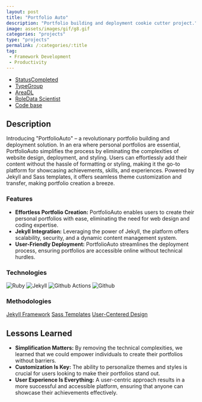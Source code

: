 ```yaml
---
layout: post
title: "Portfolio Auto"
description: "Portfolio building and deployment cookie cutter project."
image: assets/images/gif/g8.gif
categories: "projects"
type: "projects"
permalink: /:categories/:title
tag:
 - Framework Development
 - Productivity
---
```


<div id="main">
	<section id='second'>
		<div class="inner no-padding">
			<div class="tag-container">
                    <ul class="actions">
                        <li><a href="#" class="button special small disable">Status</a><a href="#" class="button small disable">Completed</a></li>
                        <li><a href="#" class="button special small disable">Type</a><a href="#" class="button small disable">Group</a></li>
                        <li><a href="#" class="button special small disable">Area</a><a href="#" class="button small disable">DL</a></li>
						<li><a href="#" class="button special small disable">Role</a><a href="#" class="button small disable">Data Scientist</a></li>
						<li><a href="#" class="button special small disable"><i class="fab fa-github"></i></a><a href="#link" class="button small">Code base</a></li>
                    </ul>
            </div>
			<div>
				<h2>Description</h2>
				<p>Introducing "PortfolioAuto" – a revolutionary portfolio building and deployment solution. In an era where personal portfolios are essential, PortfolioAuto simplifies the process by eliminating the complexities of website design, deployment, and styling. Users can effortlessly add their content without the hassle of formatting or styling, making it the go-to platform for showcasing achievements, skills, and experiences. Powered by Jekyll and Sass templates, it offers seamless theme customization and transfer, making portfolio creation a breeze.</p>
					<h3>Features</h3>
					<ul class='fa-ul'>
						<li><i class="fa-li fa fa-check-square"></i><b>Effortless Portfolio Creation:</b> PortfolioAuto enables users to create their personal portfolios with ease, eliminating the need for web design and coding expertise.</li>
						<li><i class="fa-li fa fa-check-square"></i><b>Jekyll Integration:</b> Leveraging the power of Jekyll, the platform offers scalability, security, and a dynamic content management system.</li>
						<li><i class="fa-li fa fa-check-square"></i><b>User-Friendly Deployment:</b> PortfolioAuto streamlines the deployment process, ensuring portfolios are accessible online without technical hurdles.</li>
					</ul>
			</div>
			<div class="row">
				<div class="6u 12u$(small)">
					<h3>Technologies</h3>
					<div class='logos-container'>
						<img src="{% link assets/images/logos/ruby.png %}" alt="Ruby" class="logos">
						<img src="{% link assets/images/logos/jekyll.png %}" alt="Jekyll" class="logos">
						<img src="{% link assets/images/logos/github_actions.png %}" alt="Github Actions" class="logos">
						<img src="{% link assets/images/logos/github.png %}" alt="Github" class="logos">
					</div>
				</div>
				<div class="6u$ 12u$(small) ">
					<h3>Methodologies</h3>
					<p>
					  <a href="#" class="button small disable">Jekyll Framework</a>
					  <a href="#" class="button small disable">Sass Templates</a>
					  <a href="#" class="button small disable">User-Centered Design</a>
					</p>
				</div>
			</div>
		</div>
	</section>
	<section id='third'>
		<div class="inner no-padding">
			<!-- <div>
				<h2>Project Visualization</h2>
				<div id="slider">  
					<div class="slides">  
					<img src="https://hhsbanner.com/wp-content/uploads/2019/03/victoria_falls-900x300.jpg" width="100%" />
					</div>
					<div class="slides">  
					<img src="https://blog.cognifit.com/wp-content/uploads/2019/11/hiking-900x300.jpg" width="100%" />
					</div>
					<div class="slides">  
					<img src="https://travelfree.info/wp-content/uploads/2018/02/croatia-waterfall-in-deep-forest-of-Cr-12755165-900x300.jpg" width="100%" />
					</div> 
					<div class="slides">  
					<img src="https://www.piemonturismo.it/site/wp-content/uploads/2014/07/13-laghi-grande.jpg" width="100%" />
					</div> 
					<div class="slides">  
					<img src="https://improvephotography.com/wp-content/uploads/2017/09/Julian-Baird-20170914-3-900px.jpg" width="100%" />
					</div>  
				</div>
				<script src="{{ site.baseurl }}assets/js/image_slider.js"></script>
			</div> -->
			<div>
				<h2>Lessons Learned</h2>
				<ul class='fa-ul'>
					<li><i class="fa-li fa fa-check-square"></i><b>Simplification Matters:</b> By removing the technical complexities, we learned that we could empower individuals to create their portfolios without barriers.</li>
					<li><i class="fa-li fa fa-check-square"></i><b>Customization Is Key:</b> The ability to personalize themes and styles is crucial for users looking to make their portfolios stand out.</li>
					<li><i class="fa-li fa fa-check-square"></i><b>User Experience Is Everything:</b> A user-centric approach results in a more successful and accessible platform, ensuring that anyone can showcase their achievements effectively.</li>
				</ul>
			</div>
		</div>
	</section>
</div>



	

